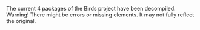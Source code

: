 The current 4 packages of the Birds project have been decompiled. Warning! There might be errors or missing elements. It may not fully reflect the original.
